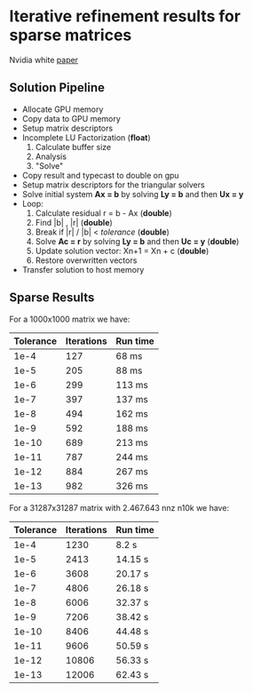 # Iterative refinement results for sparse matrices

Nvidia white [paper](https://docs.nvidia.com/cuda/incomplete-lu-cholesky/index.html)

## Solution Pipeline

- Allocate GPU memory
- Copy data to GPU memory
- Setup matrix descriptors
- Incomplete LU Factorization (**float**)
  1. Calculate buffer size
  2. Analysis
  3. "Solve"
- Copy result and typecast to double on gpu
- Setup matrix descriptors for the triangular solvers
- Solve initial system **Ax = b** by solving **Ly = b** and then **Ux = y**
- Loop:
  1. Calculate residual r = b - Ax (**double**)
  2. Find |b| , |r| (**double**)
  3. Break if |r| / |b| < _tolerance_ (**double**)
  4. Solve **Ac = r** by solving **Ly = b** and then **Uc = y** (**double**)
  5. Update solution vector: Xn+1 = Xn + c (**double**)
  6. Restore overwritten vectors
- Transfer solution to host memory

## Sparse Results

For a 1000x1000 matrix we have:

| Tolerance | Iterations | Run time |
| --------- | ---------- | -------- |
| 1e-4      | 127        | 68 ms    |
| 1e-5      | 205        | 88 ms    |
| 1e-6      | 299        | 113 ms   |
| 1e-7      | 397        | 137 ms   |
| 1e-8      | 494        | 162 ms   |
| 1e-9      | 592        | 188 ms   |
| 1e-10     | 689        | 213 ms   |
| 1e-11     | 787        | 244 ms   |
| 1e-12     | 884        | 267 ms   |
| 1e-13     | 982        | 326 ms   |

For a 31287x31287 matrix with 2.467.643 nnz n10k we have:

| Tolerance | Iterations | Run time |
| --------- | ---------- | -------- |
| 1e-4      | 1230       | 8.2 s    |
| 1e-5      | 2413       | 14.15 s  |
| 1e-6      | 3608       | 20.17 s  |
| 1e-7      | 4806       | 26.18 s  |
| 1e-8      | 6006       | 32.37 s  |
| 1e-9      | 7206       | 38.42 s  |
| 1e-10     | 8406       | 44.48 s  |
| 1e-11     | 9606       | 50.59 s  |
| 1e-12     | 10806      | 56.33 s  |
| 1e-13     | 12006      | 62.43 s  |
